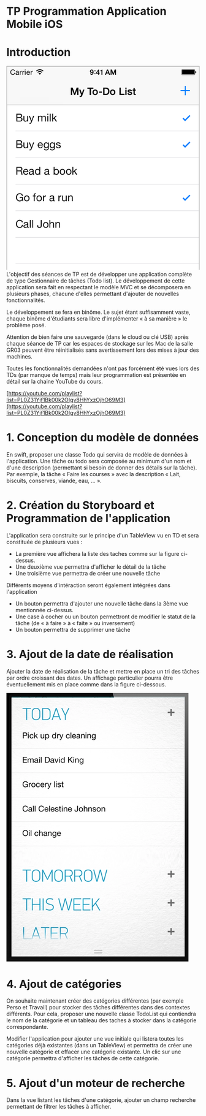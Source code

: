 # TP Programmation Application Mobile iOS

# Introduction

![](image1.png)L'objectif des séances de TP est de développer une application complète de type Gestionnaire de tâches (Todo list). Le développement de cette application sera fait en respectant le modèle MVC et se décomposera en plusieurs phases, chacune d'elles permettant d'ajouter de nouvelles fonctionnalités.

Le développement se fera en binôme. Le sujet étant suffisamment vaste, chaque binôme d'étudiants sera libre d'implémenter « à sa manière » le problème posé.

Attention de bien faire une sauvegarde (dans le cloud ou clé USB) après chaque séance de TP car les espaces de stockage sur les Mac de la salle GR03 peuvent être réinitialisés sans avertissement lors des mises à jour des machines.

Toutes les fonctionnalités demandées n'ont pas forcément été vues lors des TDs (par manque de temps) mais leur programmation est présentée en détail sur la chaine YouTube du cours.

[https://youtube.com/playlist?list=PL0Z31Yjf1Bk00k2OIgv8HhYxzOjhO69M3](https://youtube.com/playlist?list=PL0Z31Yjf1Bk00k2OIgv8HhYxzOjhO69M3)

# 1. Conception du modèle de données

En swift, proposer une classe Todo qui servira de modèle de données à l'application. Une tâche ou todo sera composée au minimum d'un nom et d'une description (permettant si besoin de donner des détails sur la tâche). Par exemple, la tâche « Faire les courses » avec la description « Lait, biscuits, conserves, viande, eau, … ».

# 2. Création du Storyboard et Programmation de l'application

L'application sera construite sur le principe d'un TableView vu en TD et sera constituée de plusieurs vues :

- La première vue affichera la liste des taches comme sur la figure ci-dessus.
- Une deuxième vue permettra d'afficher le détail de la tâche
- Une troisième vue permettra de créer une nouvelle tâche

Différents moyens d'intéraction seront également intégrées dans l'application

- Un bouton permettra d'ajouter une nouvelle tâche dans la 3ème vue mentionnée ci-dessus.
- Une case à cocher ou un bouton permettront de modifier le statut de la tâche (de « à faire » à « faite » ou inversement)
- Un bouton permettra de supprimer une tâche

# 3. Ajout de la date de réalisation

Ajouter la date de réalisation de la tâche et mettre en place un tri des tâches par ordre croissant des dates. Un affichage particulier pourra être éventuellement mis en place comme dans la figure ci-dessous.

![](image2.png)

# 4. Ajout de catégories

On souhaite maintenant créer des catégories différentes (par exemple Perso et Travail) pour stocker des tâches différentes dans des contextes différents. Pour cela, proposer une nouvelle classe TodoList qui contiendra le nom de la catégorie et un tableau des taches à stocker dans la catégorie correspondante.

Modifier l'application pour ajouter une vue initiale qui listera toutes les catégories déjà existantes (dans un TableView) et permettra de créer une nouvelle catégorie et effacer une catégorie existante. Un clic sur une catégorie permettra d'afficher les tâches de cette catégorie.

# 5. Ajout d'un moteur de recherche

Dans la vue listant les tâches d'une catégorie, ajouter un champ recherche permettant de filtrer les tâches à afficher.